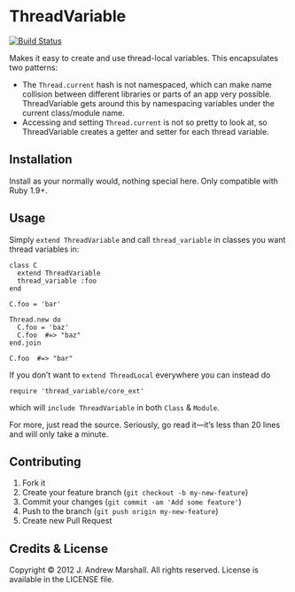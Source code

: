 # ThreadVariable

[![Build Status](https://secure.travis-ci.org/amarshall/thread_variable.png)](http://travis-ci.org/amarshall/thread_variable)

Makes it easy to create and use thread-local variables. This encapsulates two patterns:

- The `Thread.current` hash is not namespaced, which can make name collision between different libraries or parts of an app very possible. ThreadVariable gets around this by namespacing variables under the current class/module name.
- Accessing and setting `Thread.current` is not so pretty to look at, so ThreadVariable creates a getter and setter for each thread variable.

## Installation

Install as your normally would, nothing special here. Only compatible with Ruby 1.9+.

## Usage

Simply `extend ThreadVariable` and call `thread_variable` in classes you want thread variables in:

    class C
      extend ThreadVariable
      thread_variable :foo
    end

    C.foo = 'bar'

    Thread.new do
      C.foo = 'baz'
      C.foo  #=> "baz"
    end.join

    C.foo  #=> "bar"

If you don’t want to `extend ThreadLocal` everywhere you can instead do

    require 'thread_variable/core_ext'

which will `include ThreadVariable` in both `Class` & `Module`.

For more, just read the source. Seriously, go read it—it’s less than 20 lines and will only take a minute.

## Contributing

1. Fork it
2. Create your feature branch (`git checkout -b my-new-feature`)
3. Commit your changes (`git commit -am 'Add some feature'`)
4. Push to the branch (`git push origin my-new-feature`)
5. Create new Pull Request

## Credits & License

Copyright © 2012 J. Andrew Marshall. All rights reserved.
License is available in the LICENSE file.
